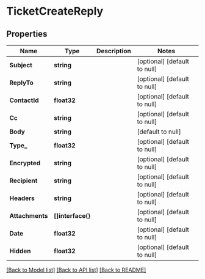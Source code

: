 # TicketCreateReply

## Properties
Name | Type | Description | Notes
------------ | ------------- | ------------- | -------------
**Subject** | **string** |  | [optional] [default to null]
**ReplyTo** | **string** |  | [optional] [default to null]
**ContactId** | **float32** |  | [optional] [default to null]
**Cc** | **string** |  | [optional] [default to null]
**Body** | **string** |  | [default to null]
**Type_** | **float32** |  | [optional] [default to null]
**Encrypted** | **string** |  | [optional] [default to null]
**Recipient** | **string** |  | [optional] [default to null]
**Headers** | **string** |  | [optional] [default to null]
**Attachments** | **[]interface{}** |  | [optional] [default to null]
**Date** | **float32** |  | [optional] [default to null]
**Hidden** | **float32** |  | [optional] [default to null]

[[Back to Model list]](../README.md#documentation-for-models) [[Back to API list]](../README.md#documentation-for-api-endpoints) [[Back to README]](../README.md)


